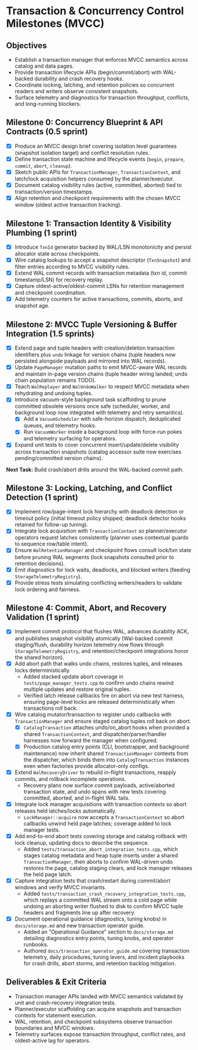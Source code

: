 # Transaction & Concurrency Control Milestones (MVCC)

## Objectives
- Establish a transaction manager that enforces MVCC semantics across catalog and data pages.
- Provide transaction lifecycle APIs (begin/commit/abort) with WAL-backed durability and crash recovery hooks.
- Coordinate locking, latching, and retention policies so concurrent readers and writers observe consistent snapshots.
- Surface telemetry and diagnostics for transaction throughput, conflicts, and long-running blockers.

## Milestone 0: Concurrency Blueprint & API Contracts (0.5 sprint)
- [x] Produce an MVCC design brief covering isolation level guarantees (snapshot isolation target) and conflict resolution rules.
- [x] Define transaction state machine and lifecycle events (`begin`, `prepare`, `commit`, `abort`, `cleanup`).
- [x] Sketch public APIs for `TransactionManager`, `TransactionContext`, and latch/lock acquisition helpers consumed by the planner/executor.
- [x] Document catalog visibility rules (active, committed, aborted) tied to transaction/version timestamps.
- [x] Align retention and checkpoint requirements with the chosen MVCC window (oldest active transaction tracking).

## Milestone 1: Transaction Identity & Visibility Plumbing (1 sprint)
- [x] Introduce `TxnId` generator backed by WAL/LSN monotonicity and persist allocator state across checkpoints.
- [x] Wire catalog lookups to accept a snapshot descriptor (`TxnSnapshot`) and filter entries according to MVCC visibility rules.
- [x] Extend WAL commit records with transaction metadata (txn id, commit timestamp/LSN) for recovery replay.
- [x] Capture oldest-active/oldest-commit LSNs for retention management and checkpoint coordination.
- [x] Add telemetry counters for active transactions, commits, aborts, and snapshot age.

## Milestone 2: MVCC Tuple Versioning & Buffer Integration (1.5 sprints)
- [x] Extend page and tuple headers with creation/deletion transaction identifiers plus `undo` linkage for version chains (tuple headers now persisted alongside payloads and mirrored into WAL records).
- [x] Update `PageManager` mutation paths to emit MVCC-aware WAL records and maintain in-page version chains (tuple header wiring landed; undo chain population remains TODO).
- [x] Teach `WalReplayer` and `WalUndoWalker` to respect MVCC metadata when rehydrating and undoing tuples.
- [x] Introduce vacuum-style background task scaffolding to prune committed obsolete versions once safe (scheduler, worker, and background loop now integrated with telemetry and retry semantics).
	- [x] Add a `VacuumScheduler` with safe-horizon dispatch, deduplicated queues, and telemetry hooks.
	- [x] Run `VacuumWorker` inside a background loop with force-run pokes and telemetry surfacing for operators.
- [x] Expand unit tests to cover concurrent insert/update/delete visibility across transaction snapshots (catalog accessor suite now exercises pending/committed version chains).

**Next Task:** Build crash/abort drills around the WAL-backed commit path.

## Milestone 3: Locking, Latching, and Conflict Detection (1 sprint)
- [x] Implement row/page-intent lock hierarchy with deadlock detection or timeout policy (initial timeout policy shipped; deadlock detector hooks retained for follow-up tuning).
- [x] Integrate lock acquisition with `TransactionContext` so planner/executor operators request latches consistently (planner uses contextual guards to sequence row/table intent).
- [x] Ensure `WalRetentionManager` and checkpoint flows consult lock/txn state before pruning WAL segments (lock snapshots consulted prior to retention decisions).
- [x] Emit diagnostics for lock waits, deadlocks, and blocked writers (feeding `StorageTelemetryRegistry`).
- [x] Provide stress tests simulating conflicting writers/readers to validate lock ordering and fairness.

## Milestone 4: Commit, Abort, and Recovery Validation (1 sprint)
- [x] Implement commit protocol that flushes WAL, advances durability ACK, and publishes snapshot visibility atomically (Wal-backed commit staging/flush, durability horizon telemetry now flows through `StorageTelemetryRegistry`, and retention/checkpoint integrations honor the shared horizon).
- [x] Add abort path that walks undo chains, restores tuples, and releases locks deterministically.
	- Added stacked update abort coverage in `tests/page_manager_tests.cpp` to confirm undo chains rewind multiple updates and restore original tuples.
	- Verified latch release callbacks fire on abort via new test harness, ensuring page-level locks are released deterministically when transactions roll back.
- [x] Wire catalog mutator/transaction to register undo callbacks with `TransactionManager` and ensure staged catalog tuples roll back on abort.
	- [x] `CatalogTransaction` attaches undo/on_abort hooks when provided a shared `TransactionContext`, and dispatcher/parser/handler harnesses now forward the manager when configured.
	- [x] Production catalog entry points (CLI, bootstrapper, and background maintenance) now inherit shared `TransactionManager` contexts from the dispatcher, which binds them into `CatalogTransaction` instances even when factories provide allocator-only configs.
- [x] Extend `WalRecoveryDriver` to rebuild in-flight transactions, reapply commits, and rollback incomplete operations.
	- Recovery plans now surface commit payloads, active/aborted transaction state, and undo spans with new tests covering committed, aborted, and in-flight WAL tails.
- [x] Integrate lock manager acquisitions with transaction contexts so abort releases held latches/locks automatically.
	- `LockManager::acquire` now accepts a `TransactionContext` so abort callbacks unwind held page latches; coverage added to lock manager tests.
- [x] Add end-to-end abort tests covering storage and catalog rollback with lock cleanup, updating docs to describe the sequence.
	- Added `tests/transaction_abort_integration_tests.cpp`, which stages catalog metadata and heap tuple inserts under a shared `TransactionManager`, then aborts to confirm WAL-driven undo restores the page, catalog staging clears, and lock manager releases the held page latch.
- [x] Capture integration tests that crash/restart during commit/abort windows and verify MVCC invariants.
	- Added `tests/transaction_crash_recovery_integration_tests.cpp`, which replays a committed WAL stream onto a cold page while undoing an aborting writer flushed to disk to confirm MVCC tuple headers and fragments line up after recovery.
- [x] Document operational guidance (diagnostics, tuning knobs) in `docs/storage.md` and new transaction operator guide.
	- Added an "Operational Guidance" section to `docs/storage.md` detailing diagnostics entry points, tuning knobs, and operator runbooks.
	- Authored `docs/transaction_operator_guide.md` covering transaction telemetry, daily procedures, tuning levers, and incident playbooks for crash drills, abort storms, and retention backlog mitigation.

## Deliverables & Exit Criteria
- Transaction manager APIs landed with MVCC semantics validated by unit and crash-recovery integration tests.
- Planner/executor scaffolding can acquire snapshots and transaction contexts for statement execution.
- WAL, retention, and checkpoint subsystems observe transaction boundaries and MVCC windows.
- Telemetry surfaces expose transaction throughput, conflict rates, and oldest-active lag for operators.
